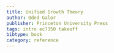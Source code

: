 ```yaml
---
title: Unified Growth Theory
author: Oded Galor
publisher: Princeton University Press
tags: intro ec7350 takeoff
bibtype: book
category: reference
---
```

